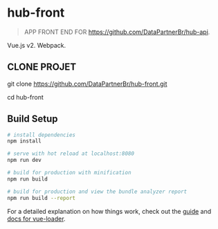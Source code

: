 # hub-front

> APP FRONT END FOR https://github.com/DataPartnerBr/hub-api. 


Vue.js v2.
Webpack.


## CLONE PROJET
git clone https://github.com/DataPartnerBr/hub-front.git

cd hub-front

## Build Setup

``` bash
# install dependencies
npm install

# serve with hot reload at localhost:8080
npm run dev

# build for production with minification
npm run build

# build for production and view the bundle analyzer report
npm run build --report
```

For a detailed explanation on how things work, check out the [guide](http://vuejs-templates.github.io/webpack/) and [docs for vue-loader](http://vuejs.github.io/vue-loader).
